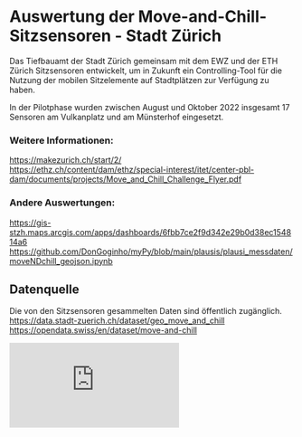 # Auswertung der Move-and-Chill-Sitzsensoren - Stadt Zürich

Das Tiefbauamt der Stadt Zürich gemeinsam mit dem EWZ und der ETH Zürich Sitzsensoren entwickelt, um in Zukunft ein Controlling-Tool für die Nutzung der mobilen Sitzelemente auf Stadtplätzen zur Verfügung zu haben.

In der Pilotphase wurden zwischen August und Oktober 2022 insgesamt 17 Sensoren am Vulkanplatz und am Münsterhof eingesetzt. 

### Weitere Informationen:
https://makezurich.ch/start/2/  
https://ethz.ch/content/dam/ethz/special-interest/itet/center-pbl-dam/documents/projects/Move_and_Chill_Challenge_Flyer.pdf

### Andere Auswertungen:
https://gis-stzh.maps.arcgis.com/apps/dashboards/6fbb7ce2f9d342e29b0d38ec154814a6  
https://github.com/DonGoginho/myPy/blob/main/plausis/plausi_messdaten/moveNDchill_geojson.ipynb  

## Datenquelle
Die von den Sitzsensoren gesammelten Daten sind öffentlich zugänglich.  
https://data.stadt-zuerich.ch/dataset/geo_move_and_chill  
https://opendata.swiss/en/dataset/move-and-chill


![alt text](https://github.com/floriafa/moveandchill/blob/main/Tagesgang.pdf)
